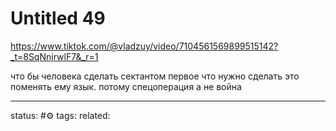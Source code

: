 # Untitled 49
https://www.tiktok.com/@vladzuy/video/7104561569899515142?_t=8SqNnjrwlF7&_r=1

что бы человека сделать сектантом первое что нужно сделать это поменять ему язык.
потому спецоперация а не война


---
status: #⚙️ 
tags: 
related: 